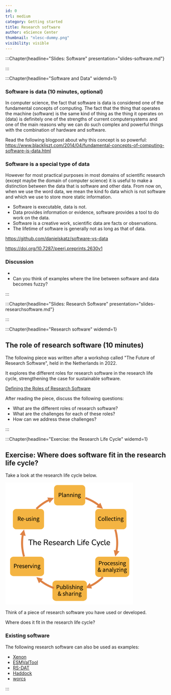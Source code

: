 ```yaml
---
id: 0
trl: medium
category: Getting started
title: Research software
author: eScience Center
thumbnail: "nlesc-dummy.png"
visibility: visible
---
```


:::Chapter{headline="Slides: Software" presentation="slides-software.md"}

:::

:::Chapter{headline="Software and Data" widemd=1}

### Software is data (10 minutes, optional)
In computer science, the fact that software is data is considered one of the fundamental concepts of computing. The fact that the thing that operates the machine (software) is the same kind of thing as the thing it operates on (data) is definitely one of the strengths of current computersystems and one of the main reasons why we can do such complex and powerful things with the combination of hardware and software.

Read the following blogpost about why this concept is so powerful:
https://www.blackliszt.com/2014/04/fundamental-concepts-of-computing-software-is-data.html


### Software is a special type of data
However for most practical purposes in most domains of scientific research (except maybe the domain of computer science) it is useful to make a distinction between the data that is software and other data. From now on, when we use the word data, we mean the kind fo data which is not software and which we use to store more static information.

- Software is executable, data is not.
- Data provides information or evidence, software provides a tool to do work on the data.
- Software is a creative work, scientific data are facts or observations.
- The lifetime of software is generally not as long as that of data.


https://github.com/danielskatz/software-vs-data

https://doi.org/10.7287/peerj.preprints.2630v1


### Discussion

- 
- Can you think of examples where the line between software and data becomes fuzzy?

:::

:::Chapter{headline="Slides: Research Software" presentation="slides-researchsoftware.md"}

:::

:::Chapter{headline="Research software" widemd=1}

## The role of research software (10 minutes)

The following piece was written after a workshop called "The Future of Research Software", held in the Netherlands in 2022.

It explores the different roles for research software in the research life cycle, strengthening the case for sustainable software.

[Defining the Roles of Research Software](https://upstream.force11.org/defining-the-roles-of-research-software/)

After reading the piece, discuss the following questions:

- What are the different roles of research software?
- What are the challenges for each of these roles?
- How can we address these challenges?

:::


:::Chapter{headline="Exercise: the Research Life Cycle" widemd=1}

## Exercise: Where does software fit in the research life cycle?

Take a look at the research life cycle below.

<img src="stories/_fairsoftware/researchcycle.png" alt="The Research Life Cycle" width="400"/>

Think of a piece of research software you have used or developed.

Where does it fit in the research life cycle?

### Existing software

The following research software can also be used as examples:

- [Xenon](https://research-software-directory.org/software/xenon)
- [ESMValTool](https://research-software-directory.org/software/esmvaltool)
- [RS-DAT](https://research-software-directory.org/projects/rs-dat)
- [Haddock](https://research-software-directory.org/software/haddock3)
- [worcs](https://cjvanlissa.github.io/worcs/index.html)

:::

